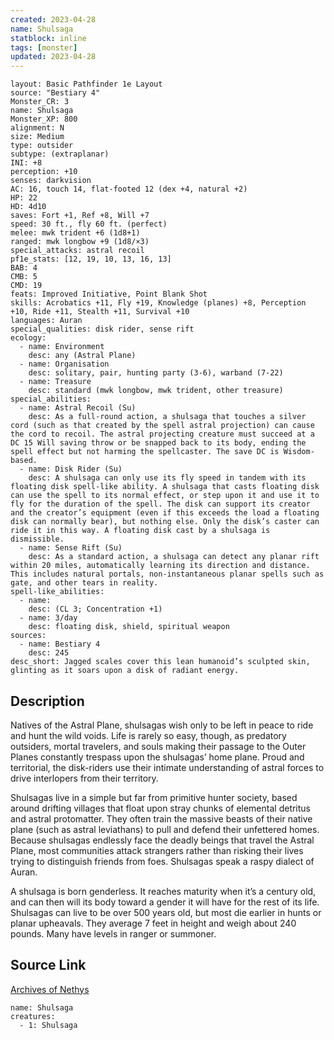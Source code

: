 ```yaml
---
created: 2023-04-28
name: Shulsaga
statblock: inline
tags: [monster]
updated: 2023-04-28
---
```

```statblock
layout: Basic Pathfinder 1e Layout
source: "Bestiary 4"
Monster_CR: 3
name: Shulsaga
Monster_XP: 800
alignment: N
size: Medium
type: outsider
subtype: (extraplanar)
INI: +8
perception: +10
senses: darkvision
AC: 16, touch 14, flat-footed 12 (dex +4, natural +2)
HP: 22
HD: 4d10
saves: Fort +1, Ref +8, Will +7
speed: 30 ft., fly 60 ft. (perfect)
melee: mwk trident +6 (1d8+1)
ranged: mwk longbow +9 (1d8/×3)
special_attacks: astral recoil
pf1e_stats: [12, 19, 10, 13, 16, 13]
BAB: 4
CMB: 5
CMD: 19
feats: Improved Initiative, Point Blank Shot
skills: Acrobatics +11, Fly +19, Knowledge (planes) +8, Perception +10, Ride +11, Stealth +11, Survival +10
languages: Auran
special_qualities: disk rider, sense rift
ecology:
  - name: Environment
    desc: any (Astral Plane)
  - name: Organisation
    desc: solitary, pair, hunting party (3-6), warband (7-22)
  - name: Treasure
    desc: standard (mwk longbow, mwk trident, other treasure)
special_abilities:
  - name: Astral Recoil (Su)
    desc: As a full-round action, a shulsaga that touches a silver cord (such as that created by the spell astral projection) can cause the cord to recoil. The astral projecting creature must succeed at a DC 15 Will saving throw or be snapped back to its body, ending the spell effect but not harming the spellcaster. The save DC is Wisdom-based.
  - name: Disk Rider (Su)
    desc: A shulsaga can only use its fly speed in tandem with its floating disk spell-like ability. A shulsaga that casts floating disk can use the spell to its normal effect, or step upon it and use it to fly for the duration of the spell. The disk can support its creator and the creator’s equipment (even if this exceeds the load a floating disk can normally bear), but nothing else. Only the disk’s caster can ride it in this way. A floating disk cast by a shulsaga is dismissible.
  - name: Sense Rift (Su)
    desc: As a standard action, a shulsaga can detect any planar rift within 20 miles, automatically learning its direction and distance. This includes natural portals, non-instantaneous planar spells such as gate, and other tears in reality.
spell-like_abilities:
  - name:
    desc: (CL 3; Concentration +1)
  - name: 3/day
    desc: floating disk, shield, spiritual weapon
sources:
  - name: Bestiary 4
    desc: 245
desc_short: Jagged scales cover this lean humanoid’s sculpted skin, glinting as it soars upon a disk of radiant energy.
```
## Description
Natives of the Astral Plane, shulsagas wish only to be left in peace to ride and hunt the wild voids. Life is rarely so easy, though, as predatory outsiders, mortal travelers, and souls making their passage to the Outer Planes constantly trespass upon the shulsagas’ home plane. Proud and territorial, the disk-riders use their intimate understanding of astral forces to drive interlopers from their territory.

Shulsagas live in a simple but far from primitive hunter society, based around drifting villages that float upon stray chunks of elemental detritus and astral protomatter. They often train the massive beasts of their native plane (such as astral leviathans) to pull and defend their unfettered homes. Because shulsagas endlessly face the deadly beings that travel the Astral Plane, most communities attack strangers rather than risking their lives trying to distinguish friends from foes. Shulsagas speak a raspy dialect of Auran.

A shulsaga is born genderless. It reaches maturity when it’s a century old, and can then will its body toward a gender it will have for the rest of its life. Shulsagas can live to be over 500 years old, but most die earlier in hunts or planar upheavals. They average 7 feet in height and weigh about 240 pounds. Many have levels in ranger or summoner.
## Source Link
[Archives of Nethys](https://aonprd.com/MonsterDisplay.aspx?ItemName=Shulsaga)
```encounter-table
name: Shulsaga
creatures:
  - 1: Shulsaga
```
